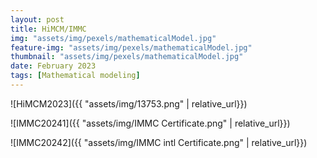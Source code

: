 ```yaml
---
layout: post
title: HiMCM/IMMC
img: "assets/img/pexels/mathematicalModel.jpg"
feature-img: "assets/img/pexels/mathematicalModel.jpg"
thumbnail: "assets/img/pexels/mathematicalModel.jpg"
date: February 2023
tags: [Mathematical modeling]
---
```

![HiMCM2023]({{ "assets/img/13753.png" | relative_url}})

![IMMC20241]({{ "assets/img/IMMC Certificate.png" | relative_url}})

![IMMC20242]({{ "assets/img/IMMC intl Certificate.png" | relative_url}})

